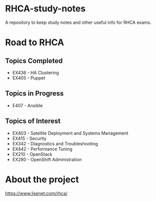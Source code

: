 # RHCA-study-notes

A repository to keep study notes and other useful info for RHCA exams.

# Road to RHCA

## Topics Completed

* EX436 - HA Clustering
* EX405 - Puppet

## Topics in Progress

* E407 - Ansible

## Topics of Interest

* EX403 - Satellite Deployment and Systems Management
* EX415 - Security
* EX342 - Diagnostics and Troubleshooting
* EX442 - Performance Tuning
* EX210 - OpenStack
* EX280 - OpenShift Administration

# About the project

https://www.lisenet.com/rhca/
